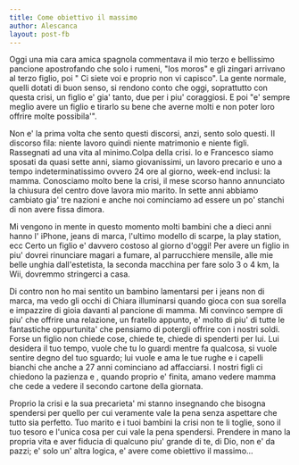 ```yaml
---
title: Come obiettivo il massimo
author: Alescanca
layout: post-fb
---
```


<!-- INIZIO -->
Oggi una mia cara amica spagnola commentava il mio terzo e bellissimo
pancione apostrofando che solo i rumeni, "los moros" e gli zingari
arrivano al terzo figlio, poi " Ci siete voi e proprio non vi
capisco".
La gente normale, quelli dotati di buon senso, si rendono conto che
oggi, soprattutto con questa crisi, un figlio e' gia' tanto, due per i
piu' coraggiosi. E poi "e' sempre meglio avere un figlio e tirarlo su
bene che averne molti e non poter loro offrire molte possibila'".
<!-- FINE -->

Non e' la prima volta che sento questi discorsi, anzi, sento solo
questi. Il discorso fila: niente lavoro quindi niente matrimonio e
niente figli. Rassegnati ad una vita al minimo.Colpa della crisi.
Io e Francesco siamo sposati da quasi sette anni, siamo giovanissimi,
un lavoro precario e uno a tempo indeterminatissimo ovvero 24 ore al
giorno, week-end inclusi: la mamma. Conosciamo molto bene la crisi, il
mese scorso hanno annunciato la chiusura del centro dove lavora mio
marito. In sette anni abbiamo cambiato gia' tre nazioni e anche noi
cominciamo ad essere un po' stanchi di non avere fissa dimora.

Mi vengono in mente in questo momento molti bambini che a dieci anni
hanno l' iPhone, jeans di marca, l'ultimo modello di scarpe, la play
station, ecc
Certo un figlio e' davvero costoso al giorno d'oggi! Per avere un
figlio in piu' dovrei rinunciare magari a fumare, al parrucchiere
mensile, alle mie belle unghia dall'estetista, la seconda macchina per
fare solo 3 o 4 km, la Wii, dovremmo stringerci a casa.

Di contro non ho mai sentito un bambino lamentarsi per i jeans non di
marca, ma vedo gli occhi di Chiara illuminarsi quando gioca con sua
sorella e impazzire di gioia davanti al pancione di mamma. Mi convinco
sempre di piu' che offrire una relazione, un fratello appunto, e'
molto di piu' di tutte le fantastiche oppurtunita' che pensiamo di
potergli offrire con i nostri soldi.
Forse un figlio non chiede cose, chiede te, chiede di spenderti per
lui. Lui desidera il tuo tempo, vuole che tu lo guardi mentre fa
qualcosa, si vuole sentire degno del tuo sguardo; lui vuole e ama le
tue rughe e i capelli bianchi che anche a 27 anni cominciano ad
affacciarsi. I nostri figli ci chiedono la pazienza e , quando proprio
e' finita, amano vedere mamma che cede a vedere il secondo cartone
della giornata.

Proprio la crisi e la sua precarieta' mi stanno insegnando che bisogna
spendersi per quello per cui veramente vale la pena senza aspettare
che tutto sia perfetto. Tuo marito e i tuoi bambini la crisi non te li
toglie, sono il tuo tesoro e l'unica cosa per cui vale la pena
spendersi.
Prendere in mano la propria vita  e aver fiducia di qualcuno piu'
grande di te, di Dio, non e' da pazzi; e' solo un' altra logica, e'
avere come obiettivo il massimo...
